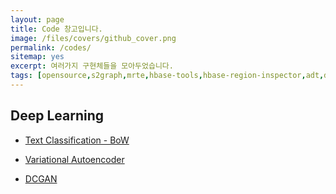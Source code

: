 ```yaml
---
layout: page
title: Code 창고입니다.
image: /files/covers/github_cover.png
permalink: /codes/
sitemap: yes
excerpt: 여러가지 구현체들을 모아두었습니다.
tags: [opensource,s2graph,mrte,hbase-tools,hbase-region-inspector,adt,daum-editor]
---
```

<a id="forkme" href="https://github.com/kionkim"></a>

## Deep Learning

* [Text Classification - BoW](http://210.121.159.217:9090/kionkim/stat-analysis/blob/master/nlp_models/notebooks/text_classification_CBOW_representation.ipynb)

* [Variational Autoencoder](http://210.121.159.217:9090/kionkim/kyungbpook-lecture/blob/master/notebooks/VAE_using_MLP.ipynb)

* [DCGAN](http://210.121.159.217:9090/kionkim/stat-analysis/blob/master/GAN/notebooks/DCGAN.ipynb)
